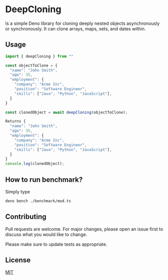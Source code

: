# DeepCloning

Is a simple Deno library for cloning deeply nested objects asynchronously or synchronously. It can clone arrays, maps, sets, and dates within.

## Usage

```typescript
import { deepCloning } from ""

const objectToClone = {
  "name": "John Smith",
  "age": 35,
  "employment": {
    "company": "Acme Inc",
    "position": "Software Engineer",
    "skills": ["Java", "Python", "JavaScript"],
  }
}

const clonedObject = await deepCloning(objectToClone);

Returns {
  "name": "John Smith",
  "age": 35,
  "employment": {
    "company": "Acme Inc",
    "position": "Software Engineer",
    "skills": ["Java", "Python", "JavaScript"],
  }
}
console.log(clonedObject);
```

## How to run benchmark?

Simply type 
```sh
deno bench ./benchmark/mod.ts
```

## Contributing

Pull requests are welcome. For major changes, please open an issue first to
discuss what you would like to change.

Please make sure to update tests as appropriate.

## License

[MIT](https://choosealicense.com/licenses/mit/)
